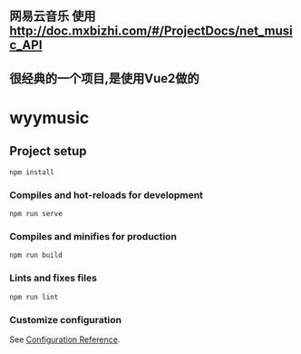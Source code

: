 ## 网易云音乐 使用 http://doc.mxbizhi.com/#/ProjectDocs/net_music_API 
## 很经典的一个项目,是使用Vue2做的

# wyymusic

## Project setup
```
npm install
```

### Compiles and hot-reloads for development
```
npm run serve
```

### Compiles and minifies for production
```
npm run build
```

### Lints and fixes files
```
npm run lint
```

### Customize configuration
See [Configuration Reference](https://cli.vuejs.org/config/).
